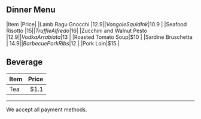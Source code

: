 ## Dinner Menu
|Item |Price|
|Lamb Ragu Gnocchi |$12.9 |
|Vongole Squid Ink|$10.9 |
|Seafood Risotto |$15 |
|Truffle Alfredo |$16|
|Zucchini and Walnut Pesto |$12.9|
|Vodka Arrabiata|$13 |
|Roasted Tomato Soup|$10 |
|Sardine Bruschetta | $14.9|
|Barbecue Pork Ribs|$12 |
|Pork Loin|$15 |
## Beverage

|Item |Price|
|:-----|-----:|
|Tea|$1.1|

---
We accept all payment methods.